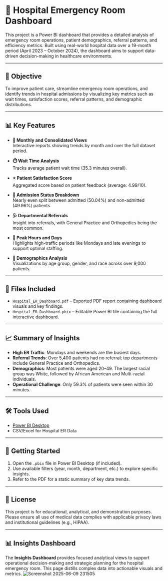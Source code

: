 # 🏥 Hospital Emergency Room Dashboard

This project is a Power BI dashboard that provides a detailed analysis of emergency room operations, patient demographics, referral patterns, and efficiency metrics. Built using real-world hospital data over a 19-month period (April 2023 – October 2024), the dashboard aims to support data-driven decision-making in healthcare environments.

---

## 📌 Objective

To improve patient care, streamline emergency room operations, and identify trends in hospital admissions by visualizing key metrics such as wait times, satisfaction scores, referral patterns, and demographic distributions.

---

## 📊 Key Features

- **📅 Monthly and Consolidated Views**  
  Interactive reports showing trends by month and over the full dataset period.

- **⏱️ Wait Time Analysis**  
  Tracks average patient wait time (35.3 minutes overall).

- **⭐ Patient Satisfaction Score**  
  Aggregated score based on patient feedback (average: 4.99/10).

- **🏥 Admission Status Breakdown**  
  Nearly even split between admitted (50.04%) and non-admitted (49.96%) patients.

- **🩺 Departmental Referrals**  
  Insight into referrals, with General Practice and Orthopedics being the most common.

- **📅 Peak Hours and Days**  
  Highlights high-traffic periods like Mondays and late evenings to support optimal staffing.

- **👥 Demographics Analysis**  
  Visualizations by age group, gender, and race across over 9,000 patients.

---

## 📂 Files Included

- `Hospital_ER_Dashboard.pdf` – Exported PDF report containing dashboard visuals and key findings.
- `Hospital_ER_Dashboard.pbix` – Editable Power BI file containing the full interactive dashboard.

---

## 📈 Summary of Insights

- **High ER Traffic**: Mondays and weekends are the busiest days.
- **Referral Trends**: Over 5,400 patients had no referral; top departments include General Practice and Orthopedics.
- **Demographics**: Most patients were aged 20–49. The largest racial group was White, followed by African American and Multi-racial individuals.
- **Operational Challenge**: Only 59.3% of patients were seen within 30 minutes.

---

## 🛠️ Tools Used

- [Power BI Desktop](https://powerbi.microsoft.com/)
- CSV/Excel for Hospital ER Data

---

## 🚀 Getting Started

1. Open the `.pbix` file in Power BI Desktop (if included).
2. Use available filters (year, month, department, etc.) to explore specific insights.
3. Refer to the PDF for a static summary of key data trends.

---


## 📄 License

This project is for educational, analytical, and demonstration purposes. Please ensure all use of medical data complies with applicable privacy laws and institutional guidelines (e.g., HIPAA).

---
## 📊 Insights Dashboard

The **Insights Dashboard** provides focused analytical views to support operational decision-making and strategic planning for the hospital emergency room. This page distills complex data into actionable visuals and metrics.
![Screenshot 2025-06-09 231505](https://github.com/user-attachments/assets/ceea5bab-a9b0-46ee-8482-9084b568e44c)

